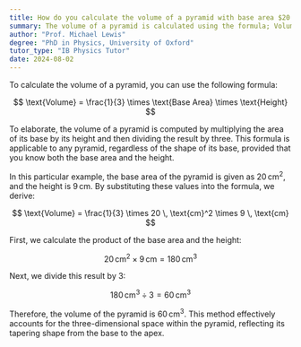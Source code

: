 ```yaml
---
title: How do you calculate the volume of a pyramid with base area $20 \, \text{cm}^2$ and height $9 \, \text{cm}$?
summary: The volume of a pyramid is calculated using the formula; Volume = $\frac{1}{3} \times \text{Base Area} \times \text{Height}$.
author: "Prof. Michael Lewis"
degree: "PhD in Physics, University of Oxford"
tutor_type: "IB Physics Tutor"
date: 2024-08-02
---
```


To calculate the volume of a pyramid, you can use the following formula:

$$
\text{Volume} = \frac{1}{3} \times \text{Base Area} \times \text{Height}
$$

To elaborate, the volume of a pyramid is computed by multiplying the area of its base by its height and then dividing the result by three. This formula is applicable to any pyramid, regardless of the shape of its base, provided that you know both the base area and the height.

In this particular example, the base area of the pyramid is given as $20 \, \text{cm}^2$, and the height is $9 \, \text{cm}$. By substituting these values into the formula, we derive:

$$
\text{Volume} = \frac{1}{3} \times 20 \, \text{cm}^2 \times 9 \, \text{cm}
$$

First, we calculate the product of the base area and the height:

$$
20 \, \text{cm}^2 \times 9 \, \text{cm} = 180 \, \text{cm}^3
$$

Next, we divide this result by 3:

$$
180 \, \text{cm}^3 \div 3 = 60 \, \text{cm}^3
$$

Therefore, the volume of the pyramid is $60 \, \text{cm}^3$. This method effectively accounts for the three-dimensional space within the pyramid, reflecting its tapering shape from the base to the apex.
    